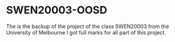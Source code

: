 # SWEN20003-OOSD
The is the backup of the project of the class SWEN20003 from the University of Melbourne
I got full marks for all part of this project.
